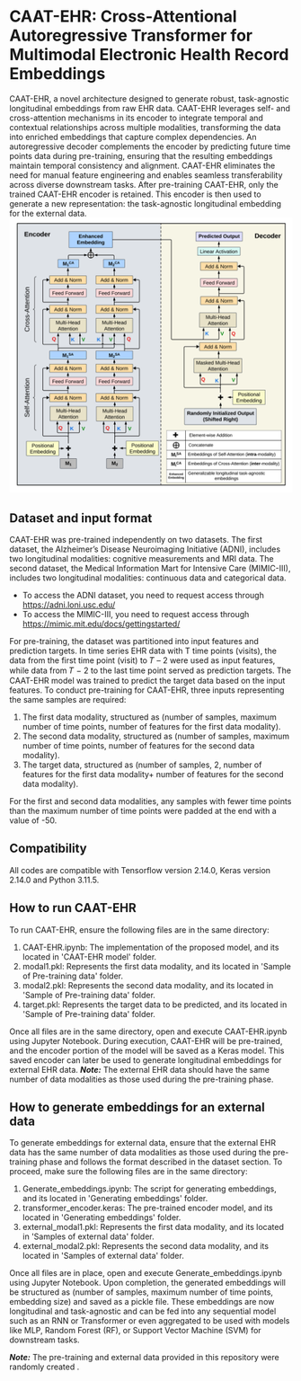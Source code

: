 # CAAT-EHR: Cross-Attentional Autoregressive Transformer for Multimodal Electronic Health Record Embeddings
CAAT-EHR, a novel architecture designed to generate robust, task-agnostic longitudinal embeddings from raw EHR data. CAAT-EHR leverages self- and cross-attention mechanisms in its encoder to integrate temporal and contextual relationships across multiple modalities, transforming the data into enriched embeddings that capture complex dependencies. An autoregressive decoder complements the encoder by predicting future time points data during pre-training, ensuring that the resulting embeddings maintain temporal consistency and alignment. CAAT-EHR eliminates the need for manual feature engineering and enables seamless transferability across diverse downstream tasks.
After pre-training CAAT-EHR, only the trained CAAT-EHR encoder is retained. This encoder is then used to generate a new representation: the task-agnostic longitudinal embedding for the external data.
![CAAT-EHR](https://github.com/bozdaglab/CAAT-EHR/blob/main/Images/CAAT-EHR.png?raw=true)
## Dataset and input format
CAAT-EHR was pre-trained independently on two datasets. The first dataset, the Alzheimer’s Disease Neuroimaging Initiative (ADNI), includes two longitudinal modalities: cognitive measurements and MRI data. The second dataset, the Medical Information Mart for Intensive Care (MIMIC-III), includes two longitudinal modalities: continuous data and categorical data.
- To access the ADNI dataset, you need to request access through https://adni.loni.usc.edu/
- To access the MIMIC-III, you need to request access through https://mimic.mit.edu/docs/gettingstarted/

For pre-training, the dataset was partitioned into input features and prediction targets. In time series EHR data with T time points (visits), the data from the first time point (visit) to 𝑇 – 2 were used as input features, while data from 𝑇 − 2 to the last time point served as prediction targets. The CAAT-EHR model was trained to predict the target data based on the input features.
To conduct pre-training for CAAT-EHR, three inputs representing the same samples are required:
1. The first data modality, structured as (number of samples, maximum number of time points, number of features for the first data modality).
2. The second data modality, structured as (number of samples, maximum number of time points, number of features for the second data modality).
3. The target data, structured as (number of samples, 2, number of features for the first data modality+ number of features for the second data modality).

For the first and second data modalities, any samples with fewer time points than the maximum number of time points were padded at the end with a value of -50.
## Compatibility
All codes are compatible with Tensorflow version 2.14.0, Keras version 2.14.0 and Python 3.11.5.
## How to run CAAT-EHR
To run CAAT-EHR, ensure the following files are in the same directory:
1. CAAT-EHR.ipynb: The implementation of the proposed model, and its located in 'CAAT-EHR model' folder.
2. modal1.pkl: Represents the first data modality, and its located in 'Sample of Pre-training data' folder.
3. modal2.pkl: Represents the second data modality, and its located in 'Sample of Pre-training data' folder.
4. target.pkl: Represents the target data to be predicted, and its located in 'Sample of Pre-training data' folder.

Once all files are in the same directory, open and execute CAAT-EHR.ipynb using Jupyter Notebook. During execution, CAAT-EHR will be pre-trained, and the encoder portion of the model will be saved as a Keras model. This saved encoder can later be used to generate longitudinal embeddings for external EHR data.
***Note:*** The external EHR data should have the same number of data modalities as those used during the pre-training phase.
## How to generate embeddings for an external data
To generate embeddings for external data, ensure that the external EHR data has the same number of data modalities as those used during the pre-training phase and follows the format described in the dataset section. To proceed, make sure the following files are in the same directory:
1. Generate_embeddings.ipynb: The script for generating embeddings, and its located in 'Generating embeddings' folder.
2. transformer_encoder.keras: The pre-trained encoder model, and its located in 'Generating embeddings' folder.
3. external_modal1.pkl: Represents the first data modality, and its located in 'Samples of external data' folder.
4. external_modal2.pkl: Represents the second data modality, and its located in 'Samples of external data' folder.

Once all files are in place, open and execute Generate_embeddings.ipynb using Jupyter Notebook. Upon completion, the generated embeddings will be structured as (number of samples, maximum number of time points, embedding size) and saved as a pickle file.
These embeddings are now longitudinal and task-agnostic and can be fed into any sequential model such as an RNN or Transformer or even aggregated to be used with models like MLP, Random Forest (RF), or Support Vector Machine (SVM) for downstream tasks.

***Note:*** The pre-training and external data provided in this repository were randomly created .
